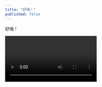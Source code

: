 ```yaml
---
title: "好嗨！"
published: false
---
```

好嗨！



<video controls="" autoplay="" name="media"><source src="{{ "/assets/images/2016/12/2016-12-23-hao-hai/1.mp4" | relative_url }}" type="video/mp4"></video>

